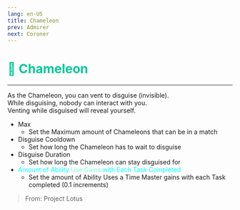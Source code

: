 ```yaml
---
lang: en-US
title: Chameleon
prev: Admirer
next: Coroner
---
```


# <font color="#01c895">🦎 <b>Chameleon</b></font> <Badge text="Support" type="tip" vertical="middle"/>
---

As the Chameleon, you can vent to disguise (invisible).<br>
While disguising, nobody can interact with you.<br>
Venting while disguised will reveal yourself.
* Max
  * Set the Maximum amount of Chameleons that can be in a match
* Disguise Cooldown
  * Set how long the Chameleon has to wait to disguise
* Disguise Duration
  * Set how long the Chameleon can stay disguised for
* <font color=#00ffff>Amount of Ability</font> <font color=#7fffd2>Use Gains</font> <font color=#00ffff>with Each Task Completed</font>
  * Set the amount of Ability Uses a Time Master gains with each Task completed (0.1 increments)

> From: Project Lotus